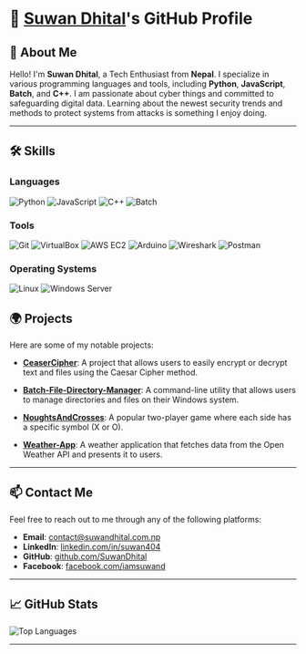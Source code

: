 # 🌟 [Suwan Dhital](https://suwandhital.com.np)'s GitHub Profile

## 👋 About Me

Hello! I'm **Suwan Dhital**, a Tech Enthusiast from **Nepal**. I specialize in various programming languages and tools, including **Python**, **JavaScript**, **Batch**, and **C++**. I am passionate about cyber things and committed to safeguarding digital data. Learning about the newest security trends and methods to protect systems from attacks is something I enjoy doing. 

---
## 🛠️ Skills

### Languages
![Python](https://img.shields.io/badge/Python-3776AB?style=flat-square&logo=python&logoColor=white) ![JavaScript](https://img.shields.io/badge/JavaScript-F7DF1E?style=flat-square&logo=javascript&logoColor=black) ![C++](https://img.shields.io/badge/C++-00599C?style=flat-square&logo=cplusplus&logoColor=white) ![Batch](https://img.shields.io/badge/Batch-4EAA25?style=flat-square&logo=windows&logoColor=white)

### Tools
![Git](https://img.shields.io/badge/Git-F05032?style=flat-square&logo=git&logoColor=white) ![VirtualBox](https://img.shields.io/badge/VirtualBox-183A61?style=flat-square&logo=virtualbox&logoColor=white) ![AWS EC2](https://img.shields.io/badge/AWS%20EC2-FF9900?style=flat-square&logo=amazonaws&logoColor=white) ![Arduino](https://img.shields.io/badge/Arduino-00979D?style=flat-square&logo=arduino&logoColor=white) ![Wireshark](https://img.shields.io/badge/Wireshark-1679A1?style=flat-square&logo=wireshark&logoColor=white) ![Postman](https://img.shields.io/badge/Postman-FF6C37?style=flat-square&logo=postman&logoColor=white)

### Operating Systems
![Linux](https://img.shields.io/badge/Linux-FCC624?style=flat-square&logo=linux&logoColor=black) ![Windows Server](https://img.shields.io/badge/Windows%20Server-0078D6?style=flat-square&logo=windows&logoColor=white)

## 🌍 Projects

Here are some of my notable projects:

- **[CeaserCipher](https://github.com/SuwanDhital/CeaserCipher)**: A project that allows users to easily encrypt or decrypt text and files using the Caesar Cipher method.  

- **[Batch-File-Directory-Manager](https://github.com/SuwanDhital/Batch-File-Directory-Manager)**: A command-line utility that allows users to manage directories and files on their Windows system.  

- **[NoughtsAndCrosses](https://github.com/SuwanDhital/NoughtsAndCrosses)**: A popular two-player game where each side has a specific symbol (X or O).  
 
- **[Weather-App](https://github.com/SuwanDhital/Weather-App)**: A weather application that fetches data from the Open Weather API and presents it to users.  

---

## 📫 Contact Me

Feel free to reach out to me through any of the following platforms:

- **Email**: [contact@suwandhital.com.np](mailto:contact@suwandhital.com.np)
- **LinkedIn**: [linkedin.com/in/suwan404](https://www.linkedin.com/in/suwan404)
- **GitHub**: [github.com/SuwanDhital](https://github.com/SuwanDhital)
- **Facebook**: [facebook.com/iamsuwand](https://www.facebook.com/iamsuwand)

---

## 📈 GitHub Stats

![Top Languages](https://github-readme-stats.vercel.app/api/top-langs/?username=SuwanDhital&layout=compact&theme=radical)

---
